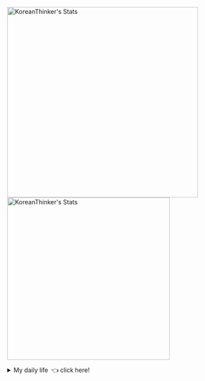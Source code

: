 <p  >
  <a target="_blank" href="https://github-readme-stats.vercel.app/api/wakatime?username=KoreanThinker&layout=compact&theme=dark&hide_border=true&langs_count=32" >
    <img width="440px"  src="https://github-readme-stats.vercel.app/api/wakatime?username=KoreanThinker&layout=compact&theme=dark&hide_border=true&langs_count=6" alt="KoreanThinker's Stats" /> 
  </a>
    <img width="375px" src="https://github-readme-stats.vercel.app/api?username=KoreanThinker&theme=dark&hide_border=true&count_private=true" alt="KoreanThinker's Stats" />
</p>
<details>
<summary>My daily life 👈 click here!</summary>
 
    
<!--START_SECTION:waka-->
**I'm a Night 🦉** 

```text
🌞 Morning    16 commits     ░░░░░░░░░░░░░░░░░░░░░░░░░   1.55% 
🌆 Daytime    329 commits    ████████░░░░░░░░░░░░░░░░░   31.82% 
🌃 Evening    598 commits    ██████████████░░░░░░░░░░░   57.83% 
🌙 Night      91 commits     ██░░░░░░░░░░░░░░░░░░░░░░░   8.8%

```
📅 **I'm Most Productive on Wednesday** 

```text
Monday       175 commits    ████░░░░░░░░░░░░░░░░░░░░░   16.92% 
Tuesday      162 commits    ████░░░░░░░░░░░░░░░░░░░░░   15.67% 
Wednesday    183 commits    ████░░░░░░░░░░░░░░░░░░░░░   17.7% 
Thursday     174 commits    ████░░░░░░░░░░░░░░░░░░░░░   16.83% 
Friday       140 commits    ███░░░░░░░░░░░░░░░░░░░░░░   13.54% 
Saturday     111 commits    ██░░░░░░░░░░░░░░░░░░░░░░░   10.74% 
Sunday       89 commits     ██░░░░░░░░░░░░░░░░░░░░░░░   8.61%

```


📊 **This Week I Spent My Time On** 

```text
⌚︎ Time Zone: Asia/Seoul

🐱‍💻 Projects: 
FrontEnd                 10 hrs 5 mins       ██████████░░░░░░░░░░░░░░░   42.7% 
gilberto                 4 hrs 40 mins       █████░░░░░░░░░░░░░░░░░░░░   19.78% 
pires                    4 hrs 10 mins       ████░░░░░░░░░░░░░░░░░░░░░   17.7% 
backend                  3 hrs 16 mins       ███░░░░░░░░░░░░░░░░░░░░░░   13.84% 
Unknown Project          47 mins             ░░░░░░░░░░░░░░░░░░░░░░░░░   3.34%

```


 Last Updated on 25/11/2021
<!--END_SECTION:waka-->
</details>
